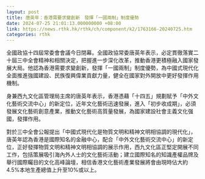 ```yaml
---
layout: post
title: 唐英年：香港需要求變創新　發揮「一國兩制」制度優勢
date: 2024-07-25 21:01:13.000000000 +08:00
link: https://news.rthk.hk/rthk/ch/component/k2/1763166-20240725.htm
categories: rthk
---
```


全國政協十四屆常委會會議今日閉幕。全國政協常委唐英年表示，必定貫徹落實二十屆三中全會精神和相關決定，把握進一步深化改革，推動香港更積極融入國家發展大局。他認為香港需要求變創新，發揮「一國兩制」制度優勢，為中國式現代化全面推進強國建設、民族復興偉業貢獻力量，健全在國家對外開放中更好發揮作用機制。

身兼西九文化區管理局主席的唐英年表示，香港憑藉「十四五」規劃賦予「中外文化藝術交流中心」的新定位，近年文化藝術迅速發展，進入「初步收成期」，必須發展文化藝術創意產業，推動文化藝術高質量發展，為國家建設社會主義文化强國，發揮作用。

對於三中全會公報提出「中國式現代化是物質文明和精神文明相協調的現代化」，唐英年認為香港是國際知名的金融中心，配合「中外文化藝術交流中心」的新定位，正好發揮物質文明和精神文明相協調的展示作用，西九文化區正堅定開展不同工作，包括策展吸引海內外人士的文化藝術活動；建立國際知名的知識產權品牌及舉行國際矚目的文化高峰論壇，相信香港文化藝術產業發展將會由現時佔大約4.5%本地生產總值上升至10%或以上。
